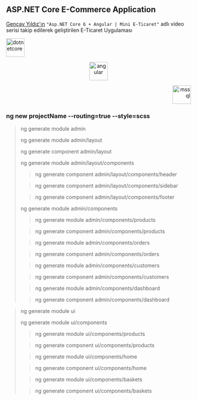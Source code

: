 ## ASP.NET Core E-Commerce Application
[Gençay Yıldız'ın](https://www.youtube.com/c/Gen%C3%A7ayY%C4%B1ld%C4%B1z/featured) `"Asp.NET Core 6 + Angular | Mini E-Ticaret"` adlı video serisi takip edilerek geliştirilen E-Ticaret Uygulaması

<p align="left">
  <a href="https://dotnet.microsoft.com/" target="_blank"> <img src="https://upload.wikimedia.org/wikipedia/commons/thumb/e/ee/.NET_Core_Logo.svg/1200px-.NET_Core_Logo.svg.png" alt="dotnetcore" width="50" height="50"/></a>
  
  <p align="center">
  <a href="https://angular.io" target="_blank" rel="noreferrer"> <img src="https://angular.io/assets/images/logos/angular/angular.svg" alt="angular" width="50" height="50"/> </a>
   
  <p align="right">
  <a href="https://www.microsoft.com/tr-tr/sql-server/" target="_blank"> <img src="http://upload.wikimedia.org/wikipedia/de/8/8c/Microsoft_SQL_Server_Logo.svg" alt="mssql" width="50" height="50"/></a>

### ng new projectName --routing=true --style=scss

> ng generate module admin
> 
> ng generate module admin/layout
> 
> ng generate component admin/layout
> 
> ng generate module admin/layout/components
> 
>> ng generate component admin/layout/components/header
> 
>> ng generate component admin/layout/components/sidebar
> 
>> ng generate component admin/layout/components/footer
>
> ng generate module admin/components
> 
>> ng generate module admin/components/products
> 
>> ng generate component admin/components/products
> 
>> ng generate module admin/components/orders
> 
>> ng generate component admin/components/orders
> 
>> ng generate module admin/components/customers
> 
>> ng generate component admin/components/customers
> 
>> ng generate module admin/components/dashboard
> 
>> ng generate component admin/components/dashboard
>


> ng generate module ui
> 
> ng generate module ui/components
>> ng generate module ui/components/products
> 
>> ng generate component ui/components/products
> 
>> ng generate module ui/components/home
> 
>> ng generate component ui/components/home
> 
>> ng generate module ui/components/baskets
> 
>> ng generate component ui/components/baskets
